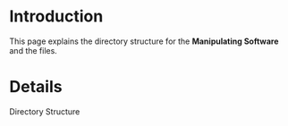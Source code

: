 # Introduction #

This page explains the directory structure for the **Manipulating Software** and the files.


# Details #

Directory Structure